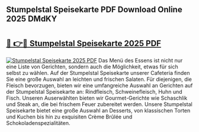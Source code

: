 ## Stumpelstal Speisekarte PDF Download Online 2025 DMdKY

# <h2><a href="http://gcdt69y.nevu.top/?p=Stumpelstal+Speisekarte">🔗 👉🔴 Stumpelstal Speisekarte 2025 PDF</a></h2>

[![Stumpelstal Speisekarte 2025 PDF](https://i.imgur.com/dBaPXMq.png)](http://gcdt69y.nevu.top/?p=Stumpelstal+Speisekarte)
Das Menü des Essens ist nicht nur eine Liste von Gerichten, sondern auch die Möglichkeit, etwas für sich selbst zu wählen. Auf der Stumpelstal Speisekarte unserer Cafeteria finden Sie eine große Auswahl an leichten und frischen Salaten. Für diejenigen, die Fleisch bevorzugen, bieten wir eine umfangreiche Auswahl an Gerichten auf der Stumpelstal Speisekarte an: Rindfleisch, Schweinefleisch, Huhn und Fisch. Unseren Auserwählten bieten wir Gourmet-Gerichte wie Schaschlik und Steak an, die bei frischem Feuer zubereitet werden. Unsere Stumpelstal Speisekarte bietet eine große Auswahl an Desserts, von klassischen Torten und Kuchen bis hin zu exquisiten Crème Brûlée und Schokoladenspezialitäten.
